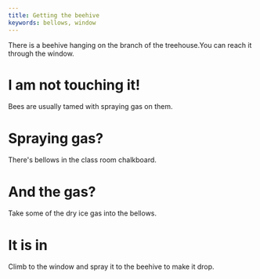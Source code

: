 ```yaml
---
title: Getting the beehive
keywords: bellows, window
---
```


There is a beehive hanging on the branch of the treehouse.You can reach it through the window.

# I am not touching it!
Bees are usually tamed with spraying gas on them.

# Spraying gas?
There's bellows in the class room chalkboard.

# And the gas?
Take some of the dry ice gas into the bellows.

# It is in
Climb to the window and spray it to the beehive to make it drop.
